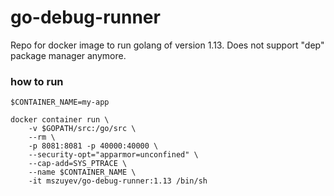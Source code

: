 # go-debug-runner
Repo for docker image to run golang of version 1.13. Does not support "dep" package manager anymore.

### how to run

```
$CONTAINER_NAME=my-app

docker container run \
    -v $GOPATH/src:/go/src \
    --rm \
    -p 8081:8081 -p 40000:40000 \
    --security-opt="apparmor=unconfined" \
    --cap-add=SYS_PTRACE \
    --name $CONTAINER_NAME \
    -it mszuyev/go-debug-runner:1.13 /bin/sh
```
